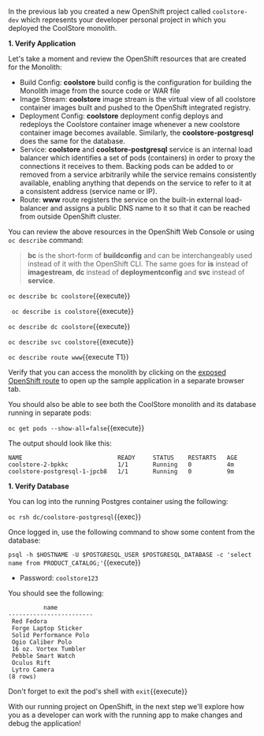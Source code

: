 In the previous lab you created a new OpenShift project called `coolstore-dev` which represents
your developer personal project in which you deployed the CoolStore monolith.

**1. Verify Application**

Let's take a moment and review the OpenShift resources that are created for the Monolith:

* Build Config: **coolstore** build config is the configuration for building the Monolith
image from the source code or WAR file
* Image Stream: **coolstore** image stream is the virtual view of all coolstore container
images built and pushed to the OpenShift integrated registry.
* Deployment Config: **coolstore** deployment config deploys and redeploys the Coolstore container
image whenever a new coolstore container image becomes available. Similarly, the **coolstore-postgresql**
does the same for the database.
* Service: **coolstore** and **coolstore-postgresql** service is an internal load balancer which identifies a set of
pods (containers) in order to proxy the connections it receives to them. Backing pods can be
added to or removed from a service arbitrarily while the service remains consistently available,
enabling anything that depends on the service to refer to it at a consistent address (service name
or IP).
* Route: **www** route registers the service on the built-in external load-balancer
and assigns a public DNS name to it so that it can be reached from outside OpenShift cluster.

You can review the above resources in the OpenShift Web Console or using `oc describe` command:

> **bc** is the short-form of **buildconfig** and can be interchangeably used
> instead of it with the OpenShift CLI. The same goes for **is** instead
> of **imagestream**, **dc** instead of **deploymentconfig** and **svc** instead of **service**.


`oc describe bc coolstore`{{execute}}

`
oc describe is coolstore`{{execute}}

`oc describe dc coolstore`{{execute}}

`oc describe svc coolstore`{{execute}}

`oc describe route www`{{execute T1}}

Verify that you can access the monolith by clicking on the
[exposed OpenShift route](http://www-coolstore-monolith-dev.[[HOST_SUBDOMAIN]]-80-[[KATACODA_HOST]].environments.katacoda.com)
to open up the sample application in a separate browser tab.

You should also be able to see both the CoolStore monolith and its database
running in separate pods:

`oc get pods --show-all=false`{{execute}}

The output should look like this:

```console
NAME                           READY     STATUS    RESTARTS   AGE
coolstore-2-bpkkc              1/1       Running   0          4m
coolstore-postgresql-1-jpcb8   1/1       Running   0          9m
```

**1. Verify Database**

You can log into the running Postgres container using the following:

`oc rsh dc/coolstore-postgresql`{{exec}}

Once logged in, use the following command to show some content from the database:

`psql -h $HOSTNAME -U $POSTGRESQL_USER $POSTGRESQL_DATABASE -c 'select name from PRODUCT_CATALOG;'`{{execute}}

* Password: `coolstore123`

You should see the following:

```console
          name
------------------------
 Red Fedora
 Forge Laptop Sticker
 Solid Performance Polo
 Ogio Caliber Polo
 16 oz. Vortex Tumbler
 Pebble Smart Watch
 Oculus Rift
 Lytro Camera
(8 rows)
```

Don't forget to exit the pod's shell with `exit`{{execute}}

With our running project on OpenShift, in the next step we'll explore how you as a developer can work with the running app
to make changes and debug the application!

